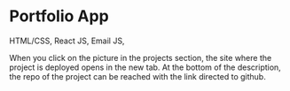 # Portfolio App

HTML/CSS, React JS, Email JS,

When you click on the picture in the projects section, the site where the project is deployed 
opens in the new tab. At the bottom of the description, the repo of the project can be reached 
with the link directed to github. 


